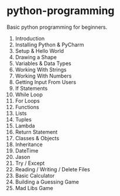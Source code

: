 # python-programming
Basic python programming for beginners. 

1. Introduction
2. Installing Python & PyCharm
3. Setup & Hello World
4. Drawing a Shape
5. Variables & Data Types
6. Working With Strings
7. Working With Numbers
8. Getting Input From Users
9. If Statements
10. While Loop
11. For Loops
12. Functions
13. Lists
14. Tuples
14. Lambda
15. Return Statement
16. Classes & Objects
17. Inheritance
18. DateTime
19. Jason
20. Try / Except
21. Reading / Writing / Delete Files
22. Basic Calculator
23. Building a Guessing Game
24. Mad Libs Game

